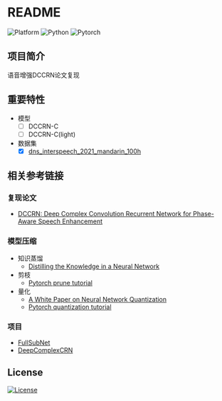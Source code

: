 # README

![Platform](https://img.shields.io/badge/Platform-win10--64-lightgrey)
![Python](https://img.shields.io/badge/Python-3.7-orange)
![Pytorch](https://img.shields.io/badge/Pytoch-1.10.1-orange)

## 项目简介

语音增强DCCRN论文复现

## 重要特性

- 模型
  - [ ] DCCRN-C
  - [ ] DCCRN-C(light) 

- 数据集
  - [x] [dns_interspeech_2021_mandarin_100h](https://aistudio.baidu.com/aistudio/datasetdetail/119056)

## 相关参考链接

### 复现论文

- [DCCRN: Deep Complex Convolution Recurrent Network for Phase-Aware Speech Enhancement](https://arxiv.org/abs/2008.00264)

### 模型压缩

- 知识蒸馏
  - [Distilling the Knowledge in a Neural Network](https://arxiv.org/abs/1503.02531)
- 剪枝
  - [Pytorch prune tutorial](https://pytorch.org/tutorials/intermediate/pruning_tutorial.html?highlight=prune)
- 量化
  - [A White Paper on Neural Network Quantization](https://arxiv.org/abs/2106.08295)
  - [Pytorch quantization tutorial](https://pytorch.org/docs/stable/quantization.html)

### 项目

- [FullSubNet](https://github.com/haoxiangsnr/FullSubNet)
- [DeepComplexCRN](https://github.com/huyanxin/DeepComplexCRN)

## License

[![License](https://img.shields.io/badge/License-BSD-green)](./LICENSE)
